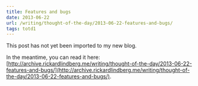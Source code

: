```yaml
---
title: Features and bugs
date: 2013-06-22
url: /writing/thought-of-the-day/2013-06-22-features-and-bugs/
tags: totd1
---
```


This post has not yet been imported to my new blog.

In the meantime, you can read it here: [http://archive.rickardlindberg.me/writing/thought-of-the-day/2013-06-22-features-and-bugs/](http://archive.rickardlindberg.me/writing/thought-of-the-day/2013-06-22-features-and-bugs/).

